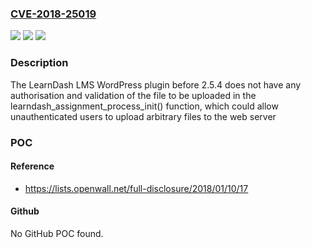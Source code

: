 ### [CVE-2018-25019](https://cve.mitre.org/cgi-bin/cvename.cgi?name=CVE-2018-25019)
![](https://img.shields.io/static/v1?label=Product&message=LearnDash%20LMS&color=blue)
![](https://img.shields.io/static/v1?label=Version&message=2.5.4%3C%202.5.4%20&color=brighgreen)
![](https://img.shields.io/static/v1?label=Vulnerability&message=CWE-862%20Missing%20Authorization&color=brighgreen)

### Description

The LearnDash LMS WordPress plugin before 2.5.4 does not have any authorisation and validation of the file to be uploaded in the learndash_assignment_process_init() function, which could allow unauthenticated users to upload arbitrary files to the web server

### POC

#### Reference
- https://lists.openwall.net/full-disclosure/2018/01/10/17

#### Github
No GitHub POC found.

